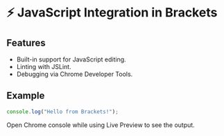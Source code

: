 # ⚡ JavaScript Integration in Brackets

## Features
- Built-in support for JavaScript editing.
- Linting with JSLint.
- Debugging via Chrome Developer Tools.

## Example
```javascript
console.log("Hello from Brackets!");
```
Open Chrome console while using Live Preview to see the output.
